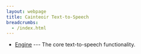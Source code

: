 ```yaml
---
layout: webpage
title: Cainteoir Text-to-Speech
breadcrumbs:
  - /index.html
---
```


*  [Engine](/cainteoir/engine) --- The core text-to-speech functionality.
